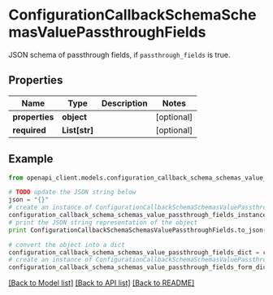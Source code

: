 # ConfigurationCallbackSchemaSchemasValuePassthroughFields

JSON schema of passthrough fields, if `passthrough_fields` is true.

## Properties

Name | Type | Description | Notes
------------ | ------------- | ------------- | -------------
**properties** | **object** |  | [optional] 
**required** | **List[str]** |  | [optional] 

## Example

```python
from openapi_client.models.configuration_callback_schema_schemas_value_passthrough_fields import ConfigurationCallbackSchemaSchemasValuePassthroughFields

# TODO update the JSON string below
json = "{}"
# create an instance of ConfigurationCallbackSchemaSchemasValuePassthroughFields from a JSON string
configuration_callback_schema_schemas_value_passthrough_fields_instance = ConfigurationCallbackSchemaSchemasValuePassthroughFields.from_json(json)
# print the JSON string representation of the object
print ConfigurationCallbackSchemaSchemasValuePassthroughFields.to_json()

# convert the object into a dict
configuration_callback_schema_schemas_value_passthrough_fields_dict = configuration_callback_schema_schemas_value_passthrough_fields_instance.to_dict()
# create an instance of ConfigurationCallbackSchemaSchemasValuePassthroughFields from a dict
configuration_callback_schema_schemas_value_passthrough_fields_form_dict = configuration_callback_schema_schemas_value_passthrough_fields.from_dict(configuration_callback_schema_schemas_value_passthrough_fields_dict)
```
[[Back to Model list]](../README.md#documentation-for-models) [[Back to API list]](../README.md#documentation-for-api-endpoints) [[Back to README]](../README.md)


